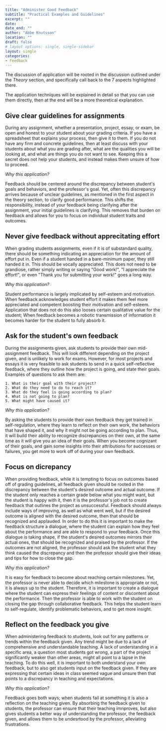 ```yaml
---
title: "Administer Good Feedback"
subtitle: "Practical Examples and Guidelines"
excerpt: ""
date: 
date_end: ""
author: "Abbe Knutsson"
location: ""
draft: false
# layout options: single, single-sidebar
layout: single
categories:
- Feedback
---
```


The discussion of application will be rooted in the discussion outlined under the *Theory* section, and specifically call back to the 7 aspects highlighted there. 

The application techniques will be explained in detail so that you can use them directly, then at the end will be a more theoretical explanation.

## Give clear guidelines for assignments

During any assignment, whether a presentation, project, essay, or exam, be open and honest to your student about your grading criteria. If you have a spreadsheet that explains your process, then give it to them. If you do not have any firm and concrete guidelines, then at least discuss with your students about what you are grading after, what are the qualities you will be looking at, and what are things you do not want to see. Keeping this a secret does not help your students, and instead makes them unsure of how to proceed.

*Why this application?*

Feedback should be centered around the discrepancy between student's goals and behaviors, and the professor's goal. Yet, often this discrepancy arrives because of unclear guidelines, as mentioned in the first aspect in the theory section, to clarify good performance. This shifts the responsibility, instead of your feedback being clarifying after the assignment, your initial guidelines is clarifying. This removes that burden on feedback and allows for you to focus on individual student traits and outcomes. 

## Never give feedback without apprecitating effort

When grading students assignments, even if it is of substandard quality, there should be something indicating an appreciation for the amount of effort put in. Even if a student handed in a bare-minimum paper, they still handed it in. This should be vocally appreciated. This does not need to be grandiose, rather simply writing or saying "Good work!", "I appreciate the effort!", or even "Thank you for submitting your work!" goes a long way. 

*Why this application?*

Student performance is largely implicated by self-esteem and motivation. When feedback acknowledges student effort it makes them feel more appreciated and competent boosting their motivation and self-esteem. Application that does not do this also looses certain qualitative value for the student; When feedback becomes a robotic transmission of information it becomes harder for the student to fully absorb it. 

## Ask for the student's own feedback 

During the assignments given, ask students to provide their own mid-assignment feedback. This will look different depending on the project given, and is unlikely to work for exams. However, for most projects and essays it is very feasible to ask students to send in a quick self-reflective feedback, where they outline how the project is going, and state their goals. Examples of questions to ask them are:

    1. What is their goal with their project?
    2. What do they need to do to reach it?
    3. What do they feel is going according to plan?
    4. What is not going to plan?
    5. What might have caused it?
    
*Why this application?*

By asking the students to provide their own feedback they get trained in self-regulation, where they learn to reflect on their own work, the behaviors that have shaped it, and why it might not be going according to plan. Thus, it will build their ability to recognize discrepancies on their own, at the same time as it will give you an idea of their goals. When you become cognizant of their goals, and gain some insights into their attributions for successes or failures, you get more to work off of during your own feedback.  

## Focus on dicrepancy 

When providing feedback, while it is tempting to focus on outcomes based off of grading guidelines, all feedback given should be rooted in the discrepancy between the student's desired outcome and actual outcome. If the student only reaches a certain grade below what you might want, but the student is happy with it, then it is the professor's job not to create feedback that outlines the project as unsuccessful. Feedback should always include ways of improving, as well as what went well, but if the desired outcome is aligned with the desired outcome, then that should be recognized and applauded. In order to do this it is important to make the feedback structure a dialogue, where the student can explain how they feel about the performance and are able to respond to your feedback. Once this dialogue is taking shape, if the student's desired outcomes mirrors their actual ones, that should be recognized and praised by the professor. If the outcomes are not aligned, the professor should ask the student what they think caused the discrepancy and then the professor should give their ideas and tips for how to close the gap. 

*Why this application?*

It is easy for feedback to become about reaching certain milestones. Yet, the professor is never able to decide which milestone is appropriate or not, it is always up to the student. Therefore, it is important to create a dialogue where the student can express their feelings of content or discontent about the performance. Then the professor is able to work with the student on closing the gap through collaborative feedback. This helps the student learn to self-regulate, identify problematic behaviors, and to get more insight. 

## Reflect on the feedback you give 

When administering feedback to students, look out for any patterns or trends within the feedback given. Any trend might be due to a lack of comprehensive and understandable teaching. A lack of understanding in a specific area, a question most students got wrong, a part of the project significantly weaker than other areas, might all point to a lapse in the teaching. To do this well, it is important to both understand your own feedback, but to also get students input on the feedback given. If they are expressing that certain ideas in class seemed vague and unsure then that points to a discrepancy in teaching and expectations. 

*Why this application?*

Feedback goes both ways; when students fail at something it is also a reflection on the teaching given. By absorbing the feedback given to students, the professor can ensure that their teaching imnproves, but also gives students a better way of understanding the professor, the feedback given, and allows them to be undesrtood by the professor, alleviating frustrations. 








